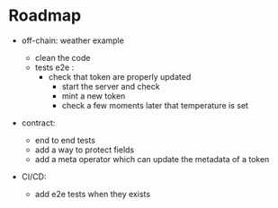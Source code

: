 # Roadmap

- off-chain: weather example
    - clean the code
    - tests e2e :
        - check that token are properly updated
            - start the server and check
            - mint a new token
            - check a few moments later that temperature is set

- contract:
    - end to end tests 
    - add a way to protect fields
    - add a meta operator which can update the metadata of a token

- CI/CD:
    - add e2e tests when they exists